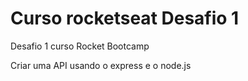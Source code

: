 # Curso rocketseat Desafio 1
Desafio 1 curso Rocket Bootcamp

Criar uma API usando o express e o node.js
